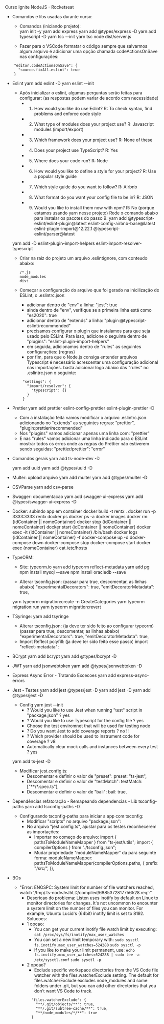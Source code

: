 Curso Ignite NodeJS - Rocketseat

- Comandos e libs usadas durante curso:
  - Comandos (iniciando projeto):  
    yarn init -y
    yarn add express
    yarn add @types/express -D
    yarn add typescript -D
    yarn tsc --init
    yarn tsc
    node dist/server.js


  - Fazer para o VSCode formatar o código sempre que salvarmos algum arquivo é adicionar uma opção chamada codeActionsOnSave nas configurações:
```
    "editor.codeActionsOnSave": {
      "source.fixAll.eslint": true
    }
```

  - Eslint
    yarn add eslint -D
    yarn eslint --init

    - Após inicializar o eslint, algumas perguntas serão feitas para configurar: (as respostas podem variar de acordo com necessidade)
      - 1) How would you like do use Eslint? R: To check syntax, find problems and enforce code style
      - 2) What type of modules does your project use? R: Javascript modules (import/export)
      - 3) Which framework does your project use? R: None of these
      - 4) Does your project use TypeScript? R: Yes
      - 5) Where does your code run? R: Node
      - 6) How would you like to define a style for your project? R: Use a popular style guide
      - 7) Which style guide do you want to follow? R: Airbnb
      - 8) What format do you want your config file to be in? R: JSON
      - 9) Would you like to install them now with npm? R: No (porque estamos usando yarn nesse projeto)
        Rode o comando abaixo para instalar os pacotes do passo 9:
        yarn add @typescript-eslint/eslint-plugin@latest eslint-config-airbnb-base@latest eslint-plugin-import@^2.22.1 @typescript-eslint/parser@latest
  
    yarn add -D eslint-plugin-import-helpers eslint-import-resolver-typescript

    - Criar na raiz do projeto um arquivo .eslintignore, com conteudo abaixo:
      ```
      /*.js
      node_modules
      dist
      ```

    - Começar a configuração do arquivo que foi gerado na inicilização do ESLint, o .eslintrc.json:
      - adicionar dentro de "env" a linha:
        "jest": true
      - ainda dentro de "env", verifique se a primeira linha está como "es2020": true
      - adicionar dentro de "extends" a linha:
        "plugin:@typescript-eslint/recommended"
      - precisamos configurar o plugin que instalamos para que seja usado pelo ESLint. Para isso, adicione o seguinte dentro de "plugins":
        "eslint-plugin-import-helpers"
      - em seguida, adicionamos dentro de "rules" as seguintes configurações:
        {regras}
      - por fim, para que o Node.js consiga entender arquivos Typescript é necessário acrescentar uma configuração adicional nas importações. basta adicionar logo abaixo das "rules" no .eslintrc.json o seguinte:
```
        "settings": {
          "import/resolver": {
            "typescript": {}
          }
        }
```

  - Prettier
    yarn add prettier eslint-config-prettier eslint-plugin-prettier -D
    - Com a instalação feita vamos modificar o arquivo .eslintrc.json adicionando no "extends" as seguintes regras:
      "prettier",
      "plugin:prettier/recommended"
    - Nos "plugins" vamos adicionar apenas uma linha com:
      "prettier"
    - E nas "rules" vamos adicionar uma linha indicado para o ESLint mostrar todos os erros onde as regras do Prettier não estiverem sendo seguidas:
      "prettier/prettier": "error"

  - Comandos gerais 
    yarn add ts-node-dev -D
    
    yarn add uuid
    yarn add @types/uuid -D

  - Multer: upload arquivo
    yarn add multer
    yarn add @types/multer -D

  - CSVParse
    yarn add csv-parse

  - Swagger: documentacao
    yarn add swagger-ui-express
    yarn add @types/swagger-ui-express -D

  - Docker: subindo app em container
    docker build -t rentx .
    docker run -p 3333:3333 rentx
    docker ps
    docker ps -a
    docker images
    docker rm {idContainer || nomeContainer}
    docker stop {idContainer || nomeContainer}
    docker start {idContainer || nomeContainer}
    docker exec -it {idContainer || nomeContainer} /bin/bash
    docker logs {idContainer || nomeContainer} -f
    docker-compose up -d
    docker-compose down
    docker-compose stop
    docker-compose start
    docker exec {nomeContainer} cat /etc/hosts

  - TypeORM: 
    - Site: typeorm.io
    yarn add typeorm reflect-metadata
    yarn add pg
    npm install mysql --save
    npm install oracledb --save

    - Alterar tsconfig.json: (passar para true, descomentar, as linhas abaixo)
      "experimentalDecorators": true,
      "emitDecoratorMetadata": true,

    yarn typeorm migration:create -n CreateCategories
    yarn typeorm migration:run
    yarn typeorm migration:revert

  - TSyringe:
    yarn add tsyringe
    - Alterar tsconfig.json: (ja deve ter sido feito ao configurar typeorm) (passar para true, descomentar, as linhas abaixo)
      "experimentalDecorators": true,
      "emitDecoratorMetadata": true,
    - Import Reflect polyfill: (ja deve ter sido feito esse passo)
      import "reflect-metadata";

  - BCrypt
    yarn add bcrypt
    yarn add @types/bcrypt -D

  - JWT
    yarn add jsonwebtoken
    yarn add @types/jsonwebtoken -D

  - Express Async Error - Tratando Excecoes
    yarn add express-async-errors

  - Jest - Testes
    yarn add jest @types/jest -D
    yarn add jest -D
    yarn add @types/jest -D
    - Config
      yarn jest --init
      - ? Would you like to use Jest when running "test" script in "package.json" ?
        yes
      - ? Would you like to use Typescript for the config file ?
        yes
      - Choose the test enviromnet that will be used for testing
        node
      - ? Do you want Jest to add coverage reports ?
        no !!
      - ? Which provider should be used to instrument code for coverage ?
        v8
      - Automatically clear mock calls and instances between every test ?
        yes

    yarn add ts-jest -D

      - Modificar jest.config.ts:
        - Descomentar e definir o valor de "preset": 
          preset: "ts-jest",
        - Descomentar e definir o valor de "testMatch": 
          testMatch: ["**/*.spec.ts"],
        - Descomentar e definir o valor de "bail": 
          bail: true,

  - Dependências refatoração - Remapeando dependencias - Lib tsconfig-paths
    yarn add tsconfig-paths -D
    - Configurando tsconfig-paths para iniciar a app com tsconfig:
      - Modificar "scripts" no arquivo "package.json":
      - No arquivo "jest.config.ts", ajustar para os testes reconhecerem as importações:
        - Importar no começo do arquivo:
          import { pathsToModuleNameMapper } from "ts-jest/utils";
          import { compilerOptions } from "./tsconfig.json";
        - Mudar propriedade "moduleNameMapper" da para seguinte forma:
          moduleNameMapper: pathsToModuleNameMapper(compilerOptions.paths, {
            prefix: "<rootDir>/src/",
          }),
      
        













- BOs
  - "Error: ENOSPC: System limit for number of file watchers reached, watch '/tmp/.ts-nodeJeJ5LD/compiled/6885372817756528.req':"
    - Descricao do problema: Listen uses inotify by default on Linux to monitor directories for changes. It's not uncommon to encounter a system limit on the number of files you can monitor. For example, Ubuntu Lucid's (64bit) inotify limit is set to 8192.
  Solucoes:
    - 1 opcao:
      - You can get your current inotify file watch limit by executing: ```cat /proc/sys/fs/inotify/max_user_watches```
      - You can set a new limit temporary with:
        ```sudo sysctl fs.inotify.max_user_watches=524288```
        ```sudo sysctl -p ```
      - If you like to make your limit permanent, use:
        ```echo fs.inotify.max_user_watches=524288 | sudo tee -a /etc/sysctl.conf```
        ```sudo sysctl -p ```
    - 2 opcao?
      - Exclude specific workspace directories from the VS Code file watcher with the files.watcherExclude setting. The default for files.watcherExclude excludes node_modules and some folders under .git, but you can add other directories that you don't want VS Code to track.
      ```
        "files.watcherExclude": {
          "**/.git/objects/**": true,
          "**/.git/subtree-cache/**": true,
          "**/node_modules/*/**": true
        }
      ```
    